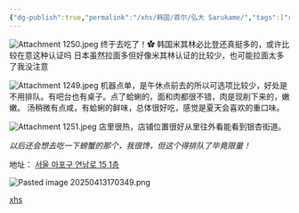 ```yaml
---
{"dg-publish":true,"permalink":"/xhs/韩国/首尔/弘大 Sarukame/","tags":["rednote","首尔"],"created":"2024-11-14","updated":"2025-04-13T17:07:49.873+08:00"}
---
```


![Attachment 1250.jpeg](/img/user/xhs/%E9%9F%A9%E5%9B%BD/%E9%A6%96%E5%B0%94/photo-%E9%A6%96%E5%B0%94/Attachment%201250.jpeg)
终于去吃了！✿
韩国米其林必比登还真挺多的，或许比较在意这种认证吗
日本虽然拉面多但好像米其林认证的比较少，也可能拉面太多了我没注意

![Attachment 1249.jpeg](/img/user/xhs/%E9%9F%A9%E5%9B%BD/%E9%A6%96%E5%B0%94/photo-%E9%A6%96%E5%B0%94/Attachment%201249.jpeg)
机器点单，是午休点前去的所以可选项比较少，好处是不用排队。有吧台也有桌子。点了蛤蜊的，面和肉都很不错，肉是现削下来的，嫩嫩。
汤稍微有点咸，有蛤蜊的鲜味，总体很好吃，感觉是夏天会喜欢的重口味。

![Attachment 1251.jpeg](/img/user/xhs/%E9%9F%A9%E5%9B%BD/%E9%A6%96%E5%B0%94/photo-%E9%A6%96%E5%B0%94/Attachment%201251.jpeg)
店里很热，店铺位置很好从里往外看能看到银杏街道。

*以后还会想去吃一下螃蟹的那个，我很馋，但这个得排队了毕竟限量！*

地址：
[서울 마포구 연남로 15 1층](https://pcmap.place.naver.com/restaurant/1763607050/home?from=map&fromPanelNum=1&additionalHeight=76&timestamp=202504131703&locale=ko&svcName=map_pcv5&searchText=SaruKame#)

![Pasted image 20250413170349.png](/img/user/xhs/%E9%9F%A9%E5%9B%BD/%E9%A6%96%E5%B0%94/attachments/Pasted%20image%2020250413170349.png)

[xhs](https://www.xiaohongshu.com/explore/673b8c7c000000000202b585?xsec_token=ABedlK0mJpHKXVhHhsR_CTJjORPtiMyLOT1VuixhSEl2o=&xsec_source=pc_user)





